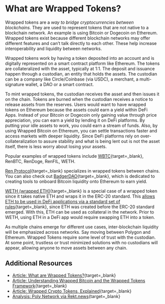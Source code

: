 # What are Wrapped Tokens?

Wrapped tokens are a _way to bridge cryptocurrencies between blockchains._ They are used to represent tokens that are not native to a blockchain network. An example is using Bitcoin or Dogecoin on Ethereum. Wrapped tokens exist because different blockchain networks may offer different features and can’t talk directly to each other. These help increase interoperability and liquidity between networks.

Wrapped tokens work by having a token deposited into an account and is digitally represented on a smart contract platform like Ethereum. The tokens are collateralized with the asset, typically at 1:1. The deposit and issuance happen through a custodian, an entity that holds the assets. The custodian can be a company like Circle/Coinbase (via USDC), a merchant, a multi-signature wallet, a DAO or a smart contract.

To mint wrapped tokens, the custodian receives the asset and then issues it on the chain. Tokens are burned when the custodian receives a notice to release assets from the reserves. Users would want to have wrapped tokens on Ethereum because the assets could earn a yield within DeFi Apps. Instead of your Bitcoin or Dogecoin only gaining value through price appreciation, you can earn a yield by lending it on DeFi platforms. By putting your idle assets to work, you could earn a stream of funds. Also, by using Wrapped Bitcoin on Ethereum, you can settle transactions faster and access markets with deeper liquidity. Since DeFi platforms rely on over-collateralization to assure stability and what is being lent out is not the asset itself, there is less worry about losing your assets.

Popular examples of wrapped tokens include [WBTC](https://wbtc.network/){target=\_blank}, RenBTC, RenDoge, RenFIL, WETH.

[Ren Protocol](https://medium.com/renproject/how-renvm-actually-works-c2f76a2630c4){target=\_blank} specializes in wrapped tokens between chains. You can also check out [BadgerDAO](https://badgerdao.medium.com/introducing-badger-dao-ed47a586c619){target=\_blank}, which is dedicated to creating tools to onboard Bitcoin liquidity onto Ethereum to earn yield.

[WETH (wrapped ETH)](https://weth.io/){target=\_blank} is a special case of a wrapped token since it takes native ETH and wraps it in the ERC-20 standard. This [allows ETH to be used in DeFi applications via a standard set of rules](https://yos.io/2019/07/13/smart-contract-extensibility-wrapped-tokens/){target=\_blank}, since ETH was created before the ERC-20 standard emerged. With this, ETH can be used as collateral in the network. Prior to WETH, using ETH in a DeFi app would require swapping ETH into a token.

As multiple chains emerge for different use cases, inter-blockchain liquidity will be emphasized across networks. Say moving between Polygon and Ethereum. Wrapped Tokens require some level of trust with the custodian. At some point, trustless or trust minimized solutions with no custodians will appear, allowing anyone to move assets between any chain.

## Additional Resources

- [Article: What are Wrapped Tokens?](https://academy.binance.com/en/articles/what-are-wrapped-tokens){target=\_blank}
- [Article: Understanding Wrapped Bitcoin and the Wrapped Tokens Framework](https://medium.com/nerd-for-tech/understanding-wrapped-bitcoin-and-the-wrapped-tokens-framework-6ed45e52acdb){target=\_blank}
- [Article: Wrapped Crypto Tokens, Explained](https://cointelegraph.com/explained/wrapped-crypto-tokens-explained){target=\_blank}
- [Analysis: Poly Network via Rekt.news](https://www.rekt.news/polynetwork-rekt/){target=\_blank}

